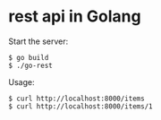 # rest api in Golang

Start the server:

```shell
$ go build
$ ./go-rest
```

Usage:

```shell
$ curl http://localhost:8000/items
$ curl http://localhost:8000/items/1
```
